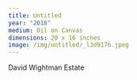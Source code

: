 ```yaml
---
title: Untitled
year: "2018"
medium: Oil on Canvas
dimensions: 20 x 16 inches
image: /img/untitled/_l3d9176.jpeg
---
```

David Wightman Estate
